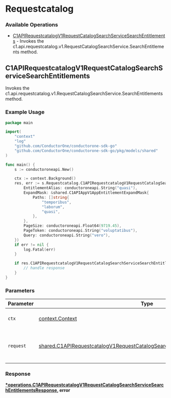 # Requestcatalog

### Available Operations

* [C1APIRequestcatalogV1RequestCatalogSearchServiceSearchEntitlements](#c1apirequestcatalogv1requestcatalogsearchservicesearchentitlements) - Invokes the c1.api.requestcatalog.v1.RequestCatalogSearchService.SearchEntitlements method.

## C1APIRequestcatalogV1RequestCatalogSearchServiceSearchEntitlements

Invokes the c1.api.requestcatalog.v1.RequestCatalogSearchService.SearchEntitlements method.

### Example Usage

```go
package main

import(
	"context"
	"log"
	"github.com/ConductorOne/conductorone-sdk-go"
	"github.com/ConductorOne/conductorone-sdk-go/pkg/models/shared"
)

func main() {
    s := conductoroneapi.New()

    ctx := context.Background()
    res, err := s.Requestcatalog.C1APIRequestcatalogV1RequestCatalogSearchServiceSearchEntitlements(ctx, shared.C1APIRequestcatalogV1RequestCatalogSearchServiceSearchEntitlementsRequest{
        EntitlementAlias: conductoroneapi.String("quasi"),
        ExpandMask: &shared.C1APIAppV1AppEntitlementExpandMask{
            Paths: []string{
                "temporibus",
                "laborum",
                "quasi",
            },
        },
        PageSize: conductoroneapi.Float64(9719.45),
        PageToken: conductoroneapi.String("voluptatibus"),
        Query: conductoroneapi.String("vero"),
    })
    if err != nil {
        log.Fatal(err)
    }

    if res.C1APIRequestcatalogV1RequestCatalogSearchServiceSearchEntitlementsResponse != nil {
        // handle response
    }
}
```

### Parameters

| Parameter                                                                                                                                                                            | Type                                                                                                                                                                                 | Required                                                                                                                                                                             | Description                                                                                                                                                                          |
| ------------------------------------------------------------------------------------------------------------------------------------------------------------------------------------ | ------------------------------------------------------------------------------------------------------------------------------------------------------------------------------------ | ------------------------------------------------------------------------------------------------------------------------------------------------------------------------------------ | ------------------------------------------------------------------------------------------------------------------------------------------------------------------------------------ |
| `ctx`                                                                                                                                                                                | [context.Context](https://pkg.go.dev/context#Context)                                                                                                                                | :heavy_check_mark:                                                                                                                                                                   | The context to use for the request.                                                                                                                                                  |
| `request`                                                                                                                                                                            | [shared.C1APIRequestcatalogV1RequestCatalogSearchServiceSearchEntitlementsRequest](../../models/shared/c1apirequestcatalogv1requestcatalogsearchservicesearchentitlementsrequest.md) | :heavy_check_mark:                                                                                                                                                                   | The request object to use for the request.                                                                                                                                           |


### Response

**[*operations.C1APIRequestcatalogV1RequestCatalogSearchServiceSearchEntitlementsResponse](../../models/operations/c1apirequestcatalogv1requestcatalogsearchservicesearchentitlementsresponse.md), error**

